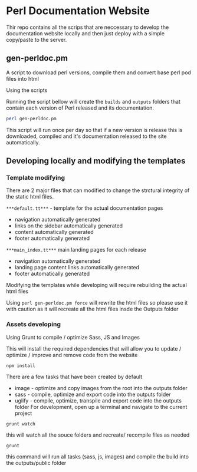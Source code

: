 # Perl Documentation Website

Thir repo contains all the scrips that are neccessary to develop the documentation website locally and then just deploy with a simple copy/paste to the server.

## gen-perldoc.pm

A script to download perl versions, compile them and convert base perl pod files into html

Using the scripts

Running the script bellow will create the `builds` and `outputs` folders that contain each version of Perl released and its documentation.

```bash
perl gen-perldoc.pm
```

This script will run once per day so that if a new version is release this is downloaded, compiled and it's documentation released to the site automatically.

## Developing locally and modifying the templates

### Template modifying

There are 2 major files that can modified to change the strctural integrity of the static html files.

`***default.tt***` - template for the actual documentation pages

- navigation automatically generated
- links on the sidebar automatically generated
- content automatically generated
- footer automatically generated

`***main_index.tt***` main landing pages for each release

- navigation automatically generated
- landing page content links automatically generated
- footer automatically generated

Modifying the templates while developing will require rebuilding the actual html files

Using `perl gen-perldoc.pm force` will rewrite the html files so please use it with caution as it will recreate all the html files insde the Outputs folder

### Assets developing

Using Grunt to compile / optimize Sass, JS and Images

This will install the required dependencies that will allow you to update / optimize / improve and remove code from the website

```
npm install
```

There are a few tasks that have been created by default

- image - optimize and copy images from the root into the outputs folder
- sass - compile, optimize and export code into the outputs folder
- uglify - compile, optimize, transpile and export code into the outputs folder
  For development, open up a terminal and navigate to the current project

```
grunt watch
```

this will watch all the souce folders and recreate/ recompile files as needed

```
grunt
```

this command will run all tasks (sass, js, images) and compile the build into the outputs/public folder
